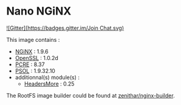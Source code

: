 # Nano NGiNX 

[![Gitter](https://badges.gitter.im/Join Chat.svg)](https://gitter.im/Zenithar/nano-nginx?utm_source=badge&utm_medium=badge&utm_campaign=pr-badge&utm_content=badge)

This image contains :

* [NGiNX](http://nginx.org) : 1.9.6
* [OpenSSL](https://www.openssl.org) : 1.0.2d
* [PCRE](http://www.pcre.org) : 8.37
* [PSOL](https://github.com/pagespeed/ngx_pagespeed) : 1.9.32.10
* additionnal(s) module(s) :
  * [HeadersMore](http://wiki.nginx.org/HttpHeadersMoreModule) : 0.25

The RootFS image builder could be found at [zenithar/nginx-builder](https://github.com/Zenithar/dockerfiles/tree/master/nginx-builder).

